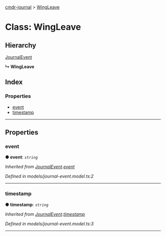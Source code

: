 [cmdr-journal](../README.md) > [WingLeave](../classes/wingleave.md)



# Class: WingLeave

## Hierarchy


 [JournalEvent](journalevent.md)

**↳ WingLeave**







## Index

### Properties

* [event](wingleave.md#event)
* [timestamp](wingleave.md#timestamp)



---
## Properties
<a id="event"></a>

###  event

**●  event**:  *`string`* 

*Inherited from [JournalEvent](journalevent.md).[event](journalevent.md#event)*

*Defined in models/journal-event.model.ts:2*





___

<a id="timestamp"></a>

###  timestamp

**●  timestamp**:  *`string`* 

*Inherited from [JournalEvent](journalevent.md).[timestamp](journalevent.md#timestamp)*

*Defined in models/journal-event.model.ts:3*





___


